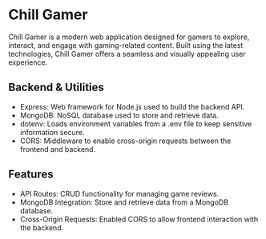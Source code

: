 # **Chill Gamer**

Chill Gamer is a modern web application designed for gamers to explore, interact, and engage with gaming-related content. Built using the latest technologies, Chill Gamer offers a seamless and visually appealing user experience.

## Backend & Utilities

- Express: Web framework for Node.js used to build the backend API.
- MongoDB: NoSQL database used to store and retrieve data.
- dotenv: Loads environment variables from a .env file to keep sensitive information secure.
- CORS: Middleware to enable cross-origin requests between the frontend and backend.

## Features

- API Routes: CRUD functionality for managing game reviews.
- MongoDB Integration: Store and retrieve data from a MongoDB database.
- Cross-Origin Requests: Enabled CORS to allow frontend interaction with the backend.